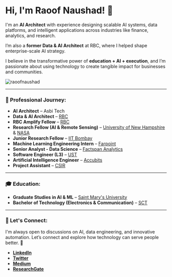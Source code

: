 # Hi, I'm Raoof Naushad! 👋

I'm an **AI Architect** with experience designing scalable AI systems, data platforms, and intelligent applications across industries like finance, analytics, and research.  

I’m also a **former Data & AI Architect** at RBC, where I helped shape enterprise-scale AI strategy.  

I believe in the transformative power of **education + AI + execution**, and I’m passionate about using technology to create tangible impact for businesses and communities.

<p align="left"> <img src="https://komarev.com/ghpvc/?username=raoofnaushad&label=Profile%20views&color=0e75b6&style=flat" alt="raoofnaushad" /> </p>

---

### 💼 Professional Journey:
- **AI Architect** – Asbi Tech
- **Data & AI Architect** – [RBC](https://www.rbc.com/)
- **RBC Amplify Fellow** – [RBC](https://www.rbc.com/)
- **Research Fellow (AI & Remote Sensing)** – [University of New Hampshire](https://www.unh.edu/) & [NASA](https://www.nasa.gov/)
- **Junior Research Fellow** – [IIT Bombay](https://www.iitb.ac.in/)
- **Machine Learning Engineering Intern** – [Farpoint](https://www.farpointhq.com/)
- **Senior Analyst - Data Science** – [Factspan Analytics](https://www.factspan.com/)
- **Software Engineer (L3)** – [UST](https://www.ust.com/)
- **Artificial Intelligence Engineer** – [Accubits](https://accubits.com/)
- **Project Assistant** – [CSIR](https://www.niist.res.in/english/)

---

### 🎓 Education:
- **Graduate Studies in AI & ML** – [Saint Mary's University](https://www.smu.ca/)
- **Bachelor of Technology (Electronics & Communication)** – [SCT](https://www.sctce.ac.in/)

---

### 📢 Let's Connect:
I'm always open to discussions on AI, data engineering, and innovative automation. Let’s connect and explore how technology can serve people better. 🚀

- **[LinkedIn](https://www.linkedin.com/in/raoof-naushad-378432106/)**
- **[Twitter](https://twitter.com/raoof_naushad)**
- **[Medium](https://medium.com/@raoofnaushad7)**
- **[ResearchGate](https://www.researchgate.net/profile/Raoof-Naus)**
